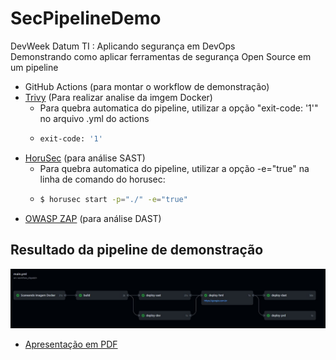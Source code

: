 # SecPipelineDemo

DevWeek Datum TI : Aplicando segurança em DevOps <br>
Demonstrando como aplicar ferramentas de segurança Open Source em um pipeline <br>

* GitHub Actions (para montar o workflow de demonstração)
* [Trivy](https://github.com/aquasecurity/trivy) (Para realizar analise da imgem Docker)
  * Para quebra automatica do pipeline, utilizar a opção "exit-code: '1'" no arquivo .yml do actions
  * ```sh
    exit-code: '1'
    ```
* [HoruSec](https://horusec.io/site/) (para análise SAST)
  * Para quebra automatica do pipeline, utilizar a opção  -e="true" na linha de comando do horusec:
  * ```sh
    $ horusec start -p="./" -e="true"
    ```
* [OWASP ZAP](https://github.com/zaproxy/zaproxy/) (para análise DAST)

## Resultado da pipeline de demonstração

![Resultado da pipeline do LAB](https://github.com/crypto-br/SecPipelineDemo/blob/main/resultpipeline.jpg)

* [Apresentação em PDF](https://github.com/crypto-br/SecPipelineDemo/blob/main/Apresenta%C3%A7%C3%A3o%20DEV%20WEEK%20PPT.pdf)
